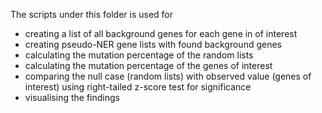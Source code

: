 The scripts under this folder is used for 
- creating a list of all background genes for each gene in of interest
- creating pseudo-NER gene lists with found background genes
- calculating the mutation percentage of the random lists
- calculating the mutation percentage of the genes of interest
- comparing the null case (random lists) with observed value (genes of interest) using right-tailed z-score test for significance
- visualising the findings 
